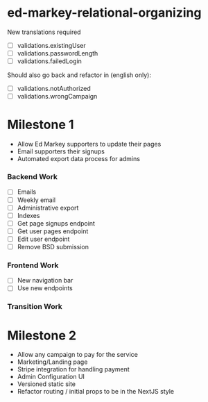 # ed-markey-relational-organizing

New translations required
- [ ] validations.existingUser
- [ ] validations.passwordLength
- [ ] validations.failedLogin

Should also go back and refactor in (english only):
- [ ] validations.notAuthorized
- [ ] validations.wrongCampaign

# Milestone 1

- Allow Ed Markey supporters to update their pages
- Email supporters their signups
- Automated export data process for admins

### Backend Work
- [ ] Emails
 - [ ] Weekly email
 - [ ] Administrative export
- [ ] Indexes
- [ ] Get page signups endpoint
- [ ] Get user pages endpoint
- [ ] Edit user endpoint
- [ ] Remove BSD submission

### Frontend Work
- [ ] New navigation bar
- [ ] Use new endpoints

### Transition Work


# Milestone 2

- Allow any campaign to pay for the service
- Marketing/Landing page
- Stripe integration for handling payment
- Admin Configuration UI
- Versioned static site
- Refactor routing / initial props to be in the NextJS style
